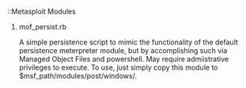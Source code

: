 ::Metasploit Modules

1. mof_persist.rb

   A simple persistence script to mimic the functionality of the default persistence meterpreter module, but by accomplishing such via Managed Object Files and powershell.  May require admiistrative privileges to execute.  To use, just simply copy this module to $msf_path/modules/post/windows/.
